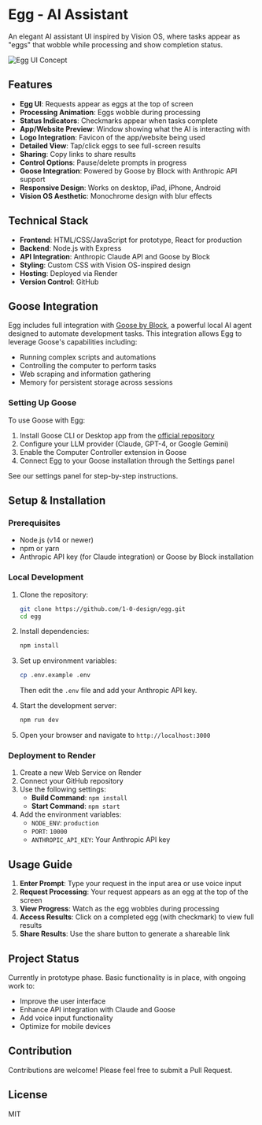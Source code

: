 # Egg - AI Assistant

An elegant AI assistant UI inspired by Vision OS, where tasks appear as "eggs" that wobble while processing and show completion status.

![Egg UI Concept](https://via.placeholder.com/800x450/ffffff/000000?text=Egg+UI+Concept)

## Features

- **Egg UI**: Requests appear as eggs at the top of screen
- **Processing Animation**: Eggs wobble during processing
- **Status Indicators**: Checkmarks appear when tasks complete
- **App/Website Preview**: Window showing what the AI is interacting with
- **Logo Integration**: Favicon of the app/website being used
- **Detailed View**: Tap/click eggs to see full-screen results
- **Sharing**: Copy links to share results
- **Control Options**: Pause/delete prompts in progress
- **Goose Integration**: Powered by Goose by Block with Anthropic API support
- **Responsive Design**: Works on desktop, iPad, iPhone, Android
- **Vision OS Aesthetic**: Monochrome design with blur effects

## Technical Stack

- **Frontend**: HTML/CSS/JavaScript for prototype, React for production
- **Backend**: Node.js with Express
- **API Integration**: Anthropic Claude API and Goose by Block
- **Styling**: Custom CSS with Vision OS-inspired design
- **Hosting**: Deployed via Render
- **Version Control**: GitHub

## Goose Integration

Egg includes full integration with [Goose by Block](https://github.com/block/goose), a powerful local AI agent designed to automate development tasks. This integration allows Egg to leverage Goose's capabilities including:

- Running complex scripts and automations
- Controlling the computer to perform tasks
- Web scraping and information gathering
- Memory for persistent storage across sessions

### Setting Up Goose

To use Goose with Egg:

1. Install Goose CLI or Desktop app from the [official repository](https://github.com/block/goose)
2. Configure your LLM provider (Claude, GPT-4, or Google Gemini)
3. Enable the Computer Controller extension in Goose
4. Connect Egg to your Goose installation through the Settings panel

See our settings panel for step-by-step instructions.

## Setup & Installation

### Prerequisites

- Node.js (v14 or newer)
- npm or yarn
- Anthropic API key (for Claude integration) or Goose by Block installation

### Local Development

1. Clone the repository:
   ```bash
   git clone https://github.com/1-0-design/egg.git
   cd egg
   ```

2. Install dependencies:
   ```bash
   npm install
   ```

3. Set up environment variables:
   ```bash
   cp .env.example .env
   ```
   Then edit the `.env` file and add your Anthropic API key.

4. Start the development server:
   ```bash
   npm run dev
   ```

5. Open your browser and navigate to `http://localhost:3000`

### Deployment to Render

1. Create a new Web Service on Render
2. Connect your GitHub repository
3. Use the following settings:
   - **Build Command**: `npm install`
   - **Start Command**: `npm start`
4. Add the environment variables:
   - `NODE_ENV`: `production`
   - `PORT`: `10000`
   - `ANTHROPIC_API_KEY`: Your Anthropic API key

## Usage Guide

1. **Enter Prompt**: Type your request in the input area or use voice input
2. **Request Processing**: Your request appears as an egg at the top of the screen
3. **View Progress**: Watch as the egg wobbles during processing
4. **Access Results**: Click on a completed egg (with checkmark) to view full results
5. **Share Results**: Use the share button to generate a shareable link

## Project Status

Currently in prototype phase. Basic functionality is in place, with ongoing work to:
- Improve the user interface
- Enhance API integration with Claude and Goose
- Add voice input functionality
- Optimize for mobile devices

## Contribution

Contributions are welcome! Please feel free to submit a Pull Request.

## License

MIT